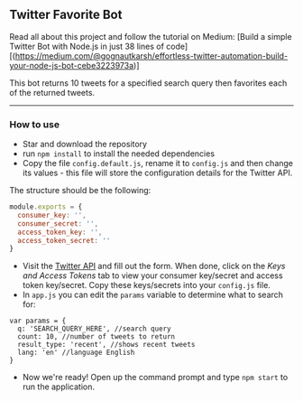 ## Twitter Favorite Bot

Read all about this project and follow the tutorial on Medium: [Build a simple Twitter Bot with Node.js in just 38 lines of code][(https://medium.com/@gognautkarsh/effortless-twitter-automation-build-your-node-js-bot-cebe3223973a)]

This bot returns 10 tweets for a specified search query then favorites each of the returned tweets.

---

### How to use
* Star and download the repository
* run `npm install` to install the needed dependencies
* Copy the file `config.default.js`, rename it to `config.js` and then change its values - this file will store the configuration details for the Twitter API. 

The structure should be the following:
```js
module.exports = {
  consumer_key: '',
  consumer_secret: '',
  access_token_key: '',
  access_token_secret: ''
}
```

* Visit the [Twitter API](https://apps.twitter.com/app/new) and fill out the form. When done, click on the _Keys and Access Tokens_ tab to view your consumer key/secret and access token key/secret. Copy these keys/secrets into your `config.js` file.
* In `app.js` you can edit the `params` variable to determine what to search for:
```
var params = {
  q: 'SEARCH_QUERY_HERE', //search query
  count: 10, //number of tweets to return
  result_type: 'recent', //shows recent tweets
  lang: 'en' //language English
}
```

* Now we're ready! Open up the command prompt and type `npm start` to run the application.
